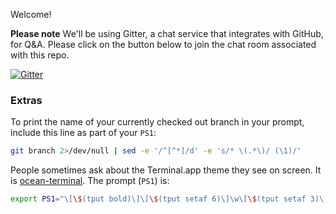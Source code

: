 Welcome!

**Please note** We'll be using Gitter, a chat service that integrates with GitHub, for Q&A. Please click on the button below to join the chat room associated with this repo.

[![Gitter](https://badges.gitter.im/githubteacher/special-broccoli.svg)](https://gitter.im/githubteacher/special-broccoli?utm_source=badge&utm_medium=badge&utm_campaign=pr-badge)


### Extras
To print the name of your currently checked out branch in your prompt, include this line as part of your `PS1`:

```bash
git branch 2>/dev/null | sed -e '/^[^*]/d' -e 's/* \(.*\)/ (\1)/'
```

People sometimes ask about the Terminal.app theme they see on screen. It is [ocean-terminal](https://github.com/mdo/ocean-terminal). The prompt (`PS1`) is:

```bash
export PS1="\[\$(tput bold)\]\[\$(tput setaf 6)\]\w\[\$(tput setaf 3)\]\$(git branch 2>/dev/null | sed -e '/^[^*]/d' -e 's/* \(.*\)/ (\1)/')\[\$(tput setaf 6)\] > \[\$(tput sgr0)\]"
```
